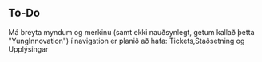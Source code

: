 ## To-Do
Má breyta myndum og merkinu (samt ekki nauðsynlegt, getum kallað þetta "YungInnovation")
í navigation er planið að hafa: Tickets,Staðsetning og Upplýsingar
